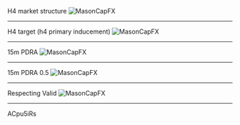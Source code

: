 H4 market structure
![MasonCapFX](https://www.tradingview.com/x/qYowaGeG/ "MasonCapFX")
___
H4 target (h4 primary inducement)
![MasonCapFX](https://www.tradingview.com/x/2pkTdHyx/ "MasonCapFX")
___
15m PDRA
![MasonCapFX](https://www.tradingview.com/x/zduB2lCz/ "MasonCapFX")
___
15m PDRA 0.5
![MasonCapFX](https://www.tradingview.com/x/oI6JoKXS/ "MasonCapFX")
___
Respecting Valid
![MasonCapFX](https://www.tradingview.com/x/oI6JoKXS/ "MasonCapFX")
___



ACpu5iRs

